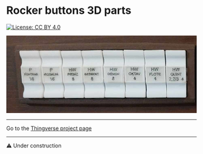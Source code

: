 # Rocker buttons 3D parts

[![License: CC BY 4.0](https://img.shields.io/badge/License-CC%20BY%204.0-lightgrey.svg)](https://creativecommons.org/licenses/by/4.0/)

![alt text](https://github.com/Openpipes-org/Rocker_buttons_3D_parts/blob/main/images/rocker_buttons0.jpg)

<hr>
Go to the <a href="https://www.thingiverse.com/thing:4923429">Thingverse project page</a>
<hr>
⚠️ Under construction

